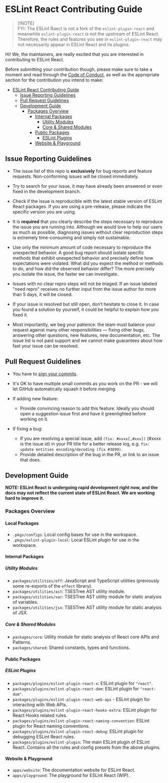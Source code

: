 # ESLint React Contributing Guide

> [!NOTE]\
> FYI: The ESLint Raect is not a fork of the `eslint-plugin-react` and meanwhile `eslint-plugin-react` is not the upstream of ESLint React.\
> Therefore, the rules and features you see in `eslint-plugin-react` may not necessarily appear in ESLint React and its plugins.

Hi! We, the maintainers, are really excited that you are interested in contributing to ESLint React.

Before submitting your contribution though, please make sure to take a moment and read through the [Code of Conduct](CODE_OF_CONDUCT.md), as well as the appropriate section for the contribution you intend to make:

- [ESLint React Contributing Guide](#eslint-react-contributing-guide)
  - [Issue Reporting Guidelines](#issue-reporting-guidelines)
  - [Pull Request Guidelines](#pull-request-guidelines)
  - [Development Guide](#development-guide)
    - [Packages Overview](#packages-overview)
      - [Internal Packages](#internal-packages)
        - [Utility Modules](#utility-modules)
        - [Core & Shared Modules](#core--shared-modules)
      - [Public Packages](#public-packages)
        - [ESLint Plugins](#eslint-plugins)
      - [Website & Playground](#website--playground)

## Issue Reporting Guidelines

- The issue list of this repo is **exclusively** for bug reports and feature requests. Non-conforming issues will be closed immediately.

- Try to search for your issue, it may have already been answered or even fixed in the development branch.

- Check if the issue is reproducible with the latest stable version of ESLint React packages. If you are using a pre-release, please indicate the specific version you are using.

- It is **required** that you clearly describe the steps necessary to reproduce the issue you are running into. Although we would love to help our users as much as possible, diagnosing issues without clear reproduction steps is extremely time-consuming and simply not sustainable.

- Use only the minimum amount of code necessary to reproduce the unexpected behavior. A good bug report should isolate specific methods that exhibit unexpected behavior and precisely define how expectations were violated. What did you expect the method or methods to do, and how did the observed behavior differ? The more precisely you isolate the issue, the faster we can investigate.

- Issues with no clear repro steps will not be triaged. If an issue labeled "need repro" receives no further input from the issue author for more than 5 days, it will be closed.

- If your issue is resolved but still open, don’t hesitate to close it. In case you found a solution by yourself, it could be helpful to explain how you fixed it.

- Most importantly, we beg your patience: the team must balance your request against many other responsibilities — fixing other bugs, answering other questions, new features, new documentation, etc. The issue list is not paid support and we cannot make guarantees about how fast your issue can be resolved.

## Pull Request Guidelines

- You have to [sign your commits](https://docs.github.com/en/authentication/managing-commit-signature-verification/signing-commits).

- It's OK to have multiple small commits as you work on the PR - we will let GitHub automatically squash it before merging.

- If adding new feature:

  - Provide convincing reason to add this feature. Ideally you should open a suggestion issue first and have it greenlighted before working on it.

- If fixing a bug:
  - If you are resolving a special issue, add `(fix: #xxxx[,#xxx])` (#xxxx is the issue id) in your PR title for a better release log, e.g. `fix: update entities encoding/decoding (fix #3899)`.
  - Provide detailed description of the bug in the PR, or link to an issue that does.

## Development Guide

**NOTE: ESLint React is undergoing rapid development right now, and the docs may not reflect the current state of ESLint React. We are working hard to improve it.**

### Packages Overview

#### Local Packages

- `.pkgs/configs`: Local config bases for use in the workspace.
- `.pkgs/eslint-plugin-local`: Local ESLint plugin for use in the workspace.

#### Internal Packages

##### Utility Modules

- `packages/utilities/eff`: JavaScript and TypeScript utilities (previously some re-exports of the `effect` library).
- `packages/utilities/ast`: TSESTree AST utility module.
- `packages/utilities/var`: TSESTree AST utility module for static analysis of variables.
- `packages/utilities/jsx`: TSESTree AST utility module for static analysis of JSX.

##### Core & Shared Modules

- `packages/core`: Utility module for static analysis of React core APIs and Patterns.
- `packages/shared`: Shared constants, types and functions.

#### Public Packages

##### ESLint Plugins

- `packages/plugins/eslint-plugin-react-x`: ESLint plugin for `"react"`.
- `packages/plugins/eslint-plugin-react-dom`: ESLint plugin for `"react-dom"`.
- `packages/plugins/eslint-plugin-react-web-api` - ESLint plugin for interacting with Web APIs.
- `packages/plugins/eslint-plugin-react-hooks-extra`: ESLint plugin for React Hooks related rules.
- `packages/plugins/eslint-plugin-react-naming-convention`: ESLint plugin for React naming conventions.
- `packages/plugins/eslint-plugin-react-debug`: ESLint plugin for debugging ESLint React rules.
- `packages/plugins/eslint-plugin`: The main ESLint plugin of ESLint React. Contains all the rules and config presets from the above plugins.

#### Website & Playground

- `apps/website`: The documentation website for ESLint React.
- `apps/playground`: The playground for ESLint React (WIP).

